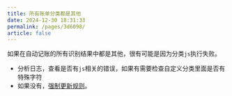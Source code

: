 ```yaml
---
title: 所有账单分类都是其他
date: 2024-12-30 18:31:33
permalink: /pages/3d6098/
article: false
---
```


如果在自动记账的所有识别结果中都是其他，很有可能是因为分类`js`执行失败。

- 分析日志，查看是否有`js`相关的错误，如果有需要检查自定义分类里面是否有特殊字符
- 如果没有，[强制更新规则](/pages/295649/#强制检查规则更新)。
